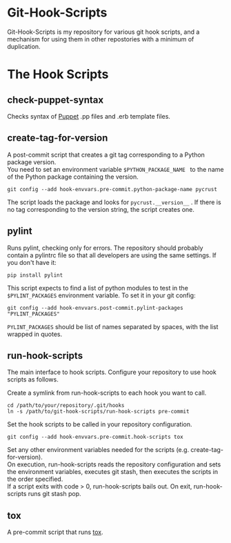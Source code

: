 # Git-Hook-Scripts

Git-Hook-Scripts is my repository for various git hook scripts, and a mechanism for using 
them in other repostories with a minimum of duplication.

# The Hook Scripts

## check-puppet-syntax

Checks syntax of [Puppet](https://puppetlabs.com/) .pp files and .erb template files.


## create-tag-for-version

A post-commit script that creates a git tag corresponding to a Python package version.  
You need to set an environment variable `$PYTHON_PACKAGE_NAME ` to the name of the Python 
package containing the version.  

    git config --add hook-envvars.pre-commit.python-package-name pycrust

The script loads the package and looks for `pycrust.__version__` . If there is no tag 
corresponding to the version string, the script creates one.  

## pylint

Runs pylint, checking only for errors.  The repository should probably contain a pylintrc 
file so that all developers are using the same settings.  If you don't have it: 

    pip install pylint
    
This script expects to find a list of python modules to test in the `$PYLINT_PACKAGES` 
environment variable.  To set it in your git config:

    git config --add hook-envvars.post-commit.pylint-packages "PYLINT_PACKAGES"

`PYLINT_PACKAGES` should be list of names separated by spaces, with the list wrapped in 
quotes.


## run-hook-scripts

The main interface to hook scripts.  Configure your repository to use hook scripts as follows.

Create a symlink from run-hook-scripts to each hook you want to call.

    cd /path/to/your/repository/.git/hooks
    ln -s /path/to/git-hook-scripts/run-hook-scripts pre-commit

Set the hook scripts to be called in your repository configuration.

    git config --add hook-envvars.pre-commit.hook-scripts tox 
    
Set any other environment variables needed for the scripts (e.g. create-tag-for-version).  
On execution, run-hook-scripts reads the repository configuration and sets the environment 
variables, executes git stash, then executes the scripts in the order specified.  
If a script exits with code > 0, run-hook-scripts bails out.  On exit, run-hook-scripts 
runs git stash pop.


## tox

A pre-commit script that runs [tox](http://codespeak.net/tox/).





